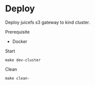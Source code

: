 # Deploy

Deploy juicefs s3 gateway to kind cluster.

Prerequisite

* Docker

Start

```
make dev-cluster
```

Clean

```
make clean-
```